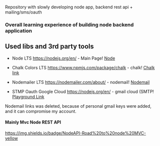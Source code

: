 
Repository with slowly developing node app, backend rest api + mailing/sms/oauth

### Overall learning experience of building node backend application
## Used libs and 3rd party tools

 * Node LTS https://nodejs.org/en/ - Main Page!
[Node](https://nodejs.org/en/)

 * Chalk Colors LTS https://www.npmjs.com/package/chalk - chalk!
[Chalk link](https://www.npmjs.com/package/chalk/)

 * Nodemailer LTS https://nodemailer.com/about/ - nodemail!
[Nodemail](https://nodemailer.com/about/)

 * STMP Oauth Google Cloud https://nodejs.org/en/ - gmail cloud (SMTP!
[Playground Link](https://developers.google.com/oauthplayground/)

Nodemail links was deleted, because of personal gmail keys were added, and it can compromise my account.

#### Mainly Mvc Node REST API


https://img.shields.io/badge/NodeAPI-Road%20to%20node%20MVC-yellow
